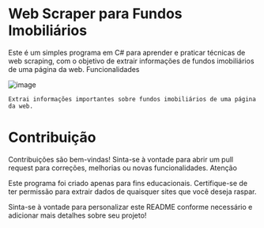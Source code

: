 # Web Scraper para Fundos Imobiliários

Este é um simples programa em C# para aprender e praticar técnicas de web scraping, com o objetivo de extrair informações de fundos imobiliários de uma página da web.
Funcionalidades

![image](https://github.com/Flopinguim/InvestimentScrapper/assets/102042861/e8336df3-0241-4477-a4ea-d9c300cefac6)

`Extrai informações importantes sobre fundos imobiliários de uma página da web.`
    
# Contribuição

Contribuições são bem-vindas! Sinta-se à vontade para abrir um pull request para correções, melhorias ou novas funcionalidades.
Atenção

Este programa foi criado apenas para fins educacionais. Certifique-se de ter permissão para extrair dados de quaisquer sites que você deseja raspar.

Sinta-se à vontade para personalizar este README conforme necessário e adicionar mais detalhes sobre seu projeto!
